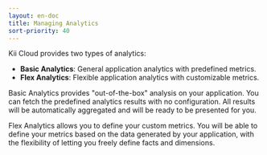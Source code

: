 ```yaml
---
layout: en-doc
title: Managing Analytics
sort-priority: 40
---
```

Kii Cloud provides two types of analytics:

* **Basic Analytics**: General application analytics with predefined metrics.
* **Flex Analytics**: Flexible application analytics with customizable metrics.

Basic Analytics provides "out-of-the-box" analysis on your application. You can fetch the predefined analytics results with no configuration. All results will be automatically aggregated and will be ready to be presented for you.

Flex Analytics allows you to define your custom metrics. You will be able to define your metrics based on the data generated by your application, with the flexibility of letting you freely define facts and dimensions.